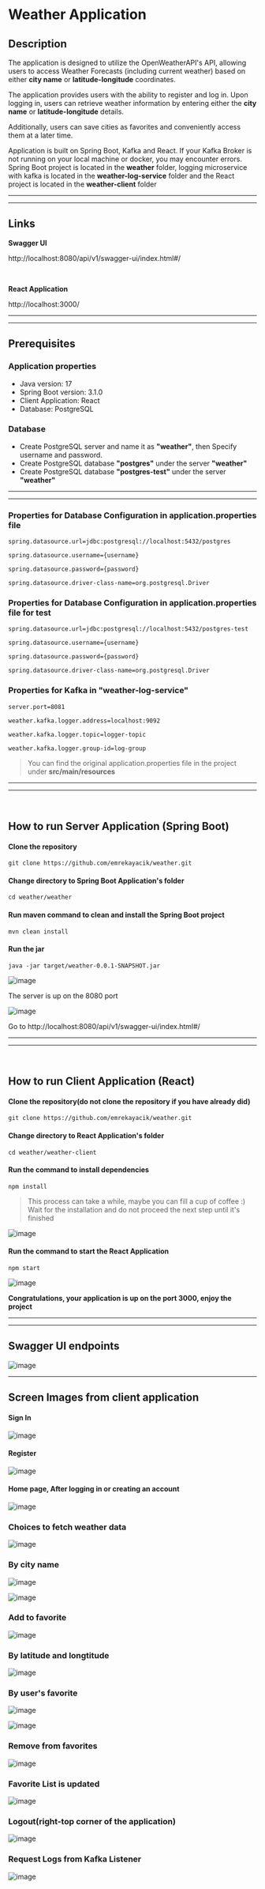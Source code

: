 # Weather Application

## Description
The application is designed to utilize the OpenWeatherAPI's API, allowing users to access Weather Forecasts (including current weather) based on either **city name** or **latitude-longitude** coordinates. 

The application provides users with the ability to register and log in. Upon logging in, users can retrieve weather information by entering either the **city name** or **latitude-longitude** details. 

Additionally, users can save cities as favorites and conveniently access them at a later time.

Application is built on Spring Boot, Kafka and React. If your Kafka Broker is not running on your local machine or docker, you may encounter errors.
Spring Boot project is located in the **weather** folder, logging microservice with kafka is located in the **weather-log-service** folder and the React project is located in the **weather-client** folder

<hr> <hr>

## Links

**Swagger UI**

http://localhost:8080/api/v1/swagger-ui/index.html#/

<br>

**React Application**

http://localhost:3000/

<hr> <hr>

## Prerequisites

### Application properties

- Java version: 17
- Spring Boot version: 3.1.0
- Client Application: React
- Database: PostgreSQL



### Database

- Create PostgreSQL server and name it as **"weather"**, then Specify username and password.
- Create PostgreSQL database **"postgres"** under the server **"weather"** 
- Create PostgreSQL database **"postgres-test"** under the server **"weather"** 

<hr> <hr>


### Properties for Database Configuration in **application.properties** file
  
```
spring.datasource.url=jdbc:postgresql://localhost:5432/postgres
  
spring.datasource.username={username}
  
spring.datasource.password={password}
  
spring.datasource.driver-class-name=org.postgresql.Driver
```

  
### Properties for Database Configuration in **application.properties** file for test
  
```
spring.datasource.url=jdbc:postgresql://localhost:5432/postgres-test
  
spring.datasource.username={username}
  
spring.datasource.password={password}
  
spring.datasource.driver-class-name=org.postgresql.Driver
```

### Properties for Kafka in "weather-log-service"
  
```
server.port=8081

weather.kafka.logger.address=localhost:9092

weather.kafka.logger.topic=logger-topic

weather.kafka.logger.group-id=log-group
```
> You can find the original application.properties file in the project under **src/main/resources**


<hr><hr>
<br>

## How to run Server Application (Spring Boot)

#### Clone the repository

```
git clone https://github.com/emrekayacik/weather.git
```

#### Change directory to Spring Boot Application's folder

```
cd weather/weather
```

#### Run maven command to clean and install the Spring Boot project

```
mvn clean install
```

#### Run the jar

```
java -jar target/weather-0.0.1-SNAPSHOT.jar
```

![image](https://github.com/emrekayacik/weather/assets/73127270/2c1f378f-ed67-4982-806f-2ed3c00049fc)


The server is up on the 8080 port

![image](https://github.com/emrekayacik/weather/assets/73127270/0287e73d-0eef-4326-bdf3-df15f894b4f9)


Go to http://localhost:8080/api/v1/swagger-ui/index.html#/



<hr> <hr>
<br>

## How to run Client Application (React)

#### Clone the repository(do not clone the repository if you have already did)

```
git clone https://github.com/emrekayacik/weather.git
```

#### Change directory to React Application's folder

```
cd weather/weather-client
```

#### Run the command to install dependencies

```
npm install
```

> This process can take a while, maybe you can fill a cup of coffee :) Wait for the installation and do not proceed the next step until it's finished


![image](https://github.com/emrekayacik/weather/assets/73127270/da3ae65e-7570-4198-9837-79c4df046f27)


#### Run the command to start the React Application

```
npm start
```

![image](https://github.com/emrekayacik/weather/assets/73127270/5b029491-58d2-4f44-9c97-45f0dc7fbc0f)


**Congratulations, your application is up on the port 3000, enjoy the project**

<hr><hr>

## Swagger UI endpoints

![image](https://github.com/emrekayacik/weather/assets/73127270/4c448b1f-5a03-4b66-886f-a8e20c6939a8)

<hr>

## Screen Images from client application

#### Sign In

![image](https://github.com/emrekayacik/weather/assets/73127270/4d479f12-145d-4e26-8b18-f8860d1a894d)


#### Register

![image](https://github.com/emrekayacik/weather/assets/73127270/64337c0a-55cb-45d9-8764-a66b5f38aca7)


#### Home page, After logging in or creating an account

![image](https://github.com/emrekayacik/weather/assets/73127270/5e7371c2-528f-41e0-a186-3392da7e479a)


### Choices to fetch weather data

![image](https://github.com/emrekayacik/weather/assets/73127270/fef40a99-7648-4d5e-ad97-acb918939fe7)

### By city name

![image](https://github.com/emrekayacik/weather/assets/73127270/870f838d-9430-47a4-ba1a-158723cd3d30)

![image](https://github.com/emrekayacik/weather/assets/73127270/63db28c2-ab56-4b0a-ac7f-e8df07451470)

### Add to favorite

![image](https://github.com/emrekayacik/weather/assets/73127270/74841ec9-9acd-485c-b725-30dfae6fbf91)


### By latitude and longtitude

![image](https://github.com/emrekayacik/weather/assets/73127270/12132f83-89ab-4fad-a271-0da7cfd62106)


### By user's favorite

![image](https://github.com/emrekayacik/weather/assets/73127270/f454ac29-6607-47fd-bbf8-f52d2e60eacf)

![image](https://github.com/emrekayacik/weather/assets/73127270/eba0fbf0-fcfc-4749-9ba2-55b0a4d9c5b4)


### Remove from favorites

![image](https://github.com/emrekayacik/weather/assets/73127270/65af7997-d4c2-4c73-8ab4-46b96b5a08b9)

### Favorite List is updated

![image](https://github.com/emrekayacik/weather/assets/73127270/02afcbf8-2ccf-42a0-a34a-19bccfe321b0)

### Logout(right-top corner of the application)

![image](https://github.com/emrekayacik/weather/assets/73127270/49cbd4e3-0c4a-454d-9521-791a0b86f726)

### Request Logs from Kafka Listener

![image](https://github.com/emrekayacik/weather/assets/73127270/d5917e89-9e72-4dbf-938c-9cbaf044fc47)



